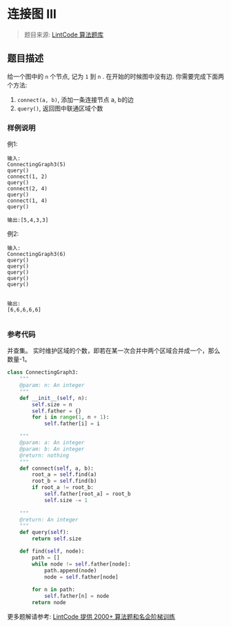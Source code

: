 # 连接图 III
 > 题目来源: [LintCode 算法题库](https://www.lintcode.com/problem/connecting-graph-iii/?utm_source=sc-github-wzz)
 ## 题目描述
 给一个图中的 `n` 个节点, 记为 `1` 到 `n` . 在开始的时候图中没有边.
你需要完成下面两个方法:
1. 	`connect(a, b)`, 添加一条连接节点 a, b的边
2. 	`query()`, 返回图中联通区域个数
 ### 样例说明
 例1:
```
输入:
ConnectingGraph3(5)
query()
connect(1, 2)
query()
connect(2, 4)
query()
connect(1, 4)
query()

输出:[5,4,3,3]

```

例2:
```
输入:
ConnectingGraph3(6)
query()
query()
query()
query()
query()


输出:
[6,6,6,6,6]


```

 ### 参考代码
 并查集。
实时维护区域的个数，即若在某一次合并中两个区域合并成一个，那么数量-1。
```python
class ConnectingGraph3:
    """
    @param: n: An integer
    """
    def __init__(self, n):
        self.size = n
        self.father = {}
        for i in range(1, n + 1):
            self.father[i] = i

    """
    @param: a: An integer
    @param: b: An integer
    @return: nothing
    """
    def connect(self, a, b):
        root_a = self.find(a)
        root_b = self.find(b)
        if root_a != root_b:
            self.father[root_a] = root_b
            self.size -= 1
            
    """
    @return: An integer
    """
    def query(self):
        return self.size

    def find(self, node):
        path = []
        while node != self.father[node]:
            path.append(node)
            node = self.father[node]
        
        for n in path:
            self.father[n] = node
        return node
```
 更多题解请参考: [LintCode 提供 2000+ 算法题和名企阶梯训练](https://www.lintcode.com/problem/?utm_source=sc-github-wzz)